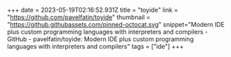 +++
date = 2023-05-19T02:16:52.931Z
title = "toyide"
link = "https://github.com/pavelfatin/toyide"
thumbnail = "https://github.githubassets.com/pinned-octocat.svg"
snippet="Modern IDE plus custom programming languages with interpreters and compilers - GitHub - pavelfatin/toyide: Modern IDE plus custom programming languages with interpreters and compilers"
tags = ["ide"]
+++

